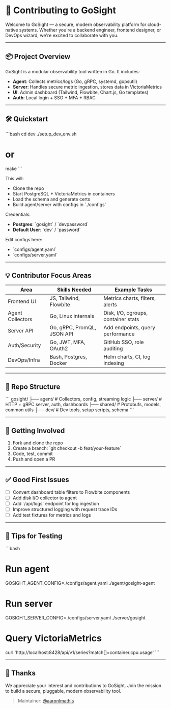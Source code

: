 # 🤝 Contributing to GoSight

Welcome to GoSight — a secure, modern observability platform for cloud-native systems. Whether you're a backend engineer, frontend designer, or DevOps wizard, we're excited to collaborate with you.

---

## 📦 Project Overview

GoSight is a modular observability tool written in Go. It includes:

- **Agent**: Collects metrics/logs (Go, gRPC, systemd, gopsutil)
- **Server**: Handles secure metric ingestion, stores data in VictoriaMetrics
- **UI**: Admin dashboard (Tailwind, Flowbite, Chart.js, Go templates)
- **Auth**: Local login + SSO + MFA + RBAC

---

## 🛠️ Quickstart

\`\`\`bash
cd dev
./setup_dev_env.sh
# or
make
\`\`\`

This will:
- Clone the repo
- Start PostgreSQL + VictoriaMetrics in containers
- Load the schema and generate certs
- Build agent/server with configs in \`./configs\`

Credentials:
- **Postgres**: \`gosight\` / \`devpassword\`
- **Default User**: \`dev\` / \`password\`

Edit configs here:
- \`configs/agent.yaml\`
- \`configs/server.yaml\`

---

## 💡 Contributor Focus Areas

| Area              | Skills Needed              | Example Tasks                         |
|-------------------|----------------------------|---------------------------------------|
| Frontend UI       | JS, Tailwind, Flowbite     | Metrics charts, filters, alerts       |
| Agent Collectors  | Go, Linux internals        | Disk, I/O, cgroups, container stats   |
| Server API        | Go, gRPC, PromQL, JSON API | Add endpoints, query performance      |
| Auth/Security     | Go, JWT, MFA, OAuth2       | GitHub SSO, role auditing             |
| DevOps/Infra      | Bash, Postgres, Docker     | Helm charts, CI, log indexing         |

---

## 📁 Repo Structure

\`\`\`
gosight/
├── agent/         # Collectors, config, streaming logic
├── server/        # HTTP + gRPC server, auth, dashboards
├── shared/        # Protobufs, models, common utils
├── dev/           # Dev tools, setup scripts, schema
\`\`\`

---

## 🚀 Getting Involved

1. Fork and clone the repo
2. Create a branch: \`git checkout -b feat/your-feature\`
3. Code, test, commit
4. Push and open a PR

---

## ✅ Good First Issues

- [ ] Convert dashboard table filters to Flowbite components
- [ ] Add disk I/O collector to agent
- [ ] Add \`/api/logs\` endpoint for log ingestion
- [ ] Improve structured logging with request trace IDs
- [ ] Add test fixtures for metrics and logs

---

## 🧪 Tips for Testing

\`\`\`bash
# Run agent
GOSIGHT_AGENT_CONFIG=./configs/agent.yaml ./agent/gosight-agent

# Run server
GOSIGHT_SERVER_CONFIG=./configs/server.yaml ./server/gosight

# Query VictoriaMetrics
curl 'http://localhost:8428/api/v1/series?match[]=container.cpu.usage'
\`\`\`

---

## 🙏 Thanks
We appreciate your interest and contributions to GoSight. Join the mission to build a secure, pluggable, modern observability tool.

> Maintainer: [@aaronlmathis](https://github.com/aaronlmathis)
